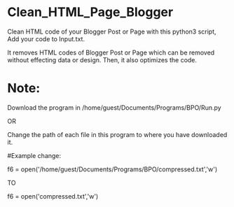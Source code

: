 # Clean_HTML_Page_Blogger

Clean HTML code of your Blogger Post or Page with this python3 script, Add your code to Input.txt.

It removes HTML codes of Blogger Post or Page which can be removed without effecting data or design. Then, it also optimizes the code.

# Note: 

Download the program in /home/guest/Documents/Programs/BPO/Run.py

OR

Change the path of each file in this program to where you have downloaded it.

#Example change: 

f6 = open('/home/guest/Documents/Programs/BPO/compressed.txt','w')

TO

f6 = open('compressed.txt','w')
